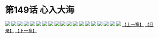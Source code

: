 # 第149话 心入大海
![](https://s1.baozimh.com/scomic/sanyanxiaotianlu-samanhua/0/148-la0x/1.jpg)
![](https://s1.baozimh.com/scomic/sanyanxiaotianlu-samanhua/0/148-la0x/2.jpg)
![](https://s1.baozimh.com/scomic/sanyanxiaotianlu-samanhua/0/148-la0x/3.jpg)
![](https://s1.baozimh.com/scomic/sanyanxiaotianlu-samanhua/0/148-la0x/4.jpg)
![](https://s1.baozimh.com/scomic/sanyanxiaotianlu-samanhua/0/148-la0x/5.jpg)
![](https://s1.baozimh.com/scomic/sanyanxiaotianlu-samanhua/0/148-la0x/6.jpg)
![](https://s1.baozimh.com/scomic/sanyanxiaotianlu-samanhua/0/148-la0x/7.jpg)
![](https://s1.baozimh.com/scomic/sanyanxiaotianlu-samanhua/0/148-la0x/8.jpg)
![](https://s1.baozimh.com/scomic/sanyanxiaotianlu-samanhua/0/148-la0x/9.jpg)
![](https://s1.baozimh.com/scomic/sanyanxiaotianlu-samanhua/0/148-la0x/10.jpg)
![](https://s1.baozimh.com/scomic/sanyanxiaotianlu-samanhua/0/148-la0x/11.jpg)
![](https://s1.baozimh.com/scomic/sanyanxiaotianlu-samanhua/0/148-la0x/12.jpg)
![](https://s1.baozimh.com/scomic/sanyanxiaotianlu-samanhua/0/148-la0x/13.jpg)
![](https://s1.baozimh.com/scomic/sanyanxiaotianlu-samanhua/0/148-la0x/14.jpg)
![](https://s1.baozimh.com/scomic/sanyanxiaotianlu-samanhua/0/148-la0x/15.jpg)
![](https://s1.baozimh.com/scomic/sanyanxiaotianlu-samanhua/0/148-la0x/16.jpg)
![](https://s1.baozimh.com/scomic/sanyanxiaotianlu-samanhua/0/148-la0x/17.jpg)
![](https://s1.baozimh.com/scomic/sanyanxiaotianlu-samanhua/0/148-la0x/18.jpg)
![](https://s1.baozimh.com/scomic/sanyanxiaotianlu-samanhua/0/148-la0x/19.jpg)
[【上一章】](./148.md)
[【目录】](./README.md)
[【下一章】](./150.md)
